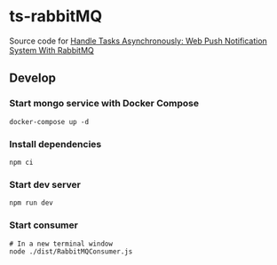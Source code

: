 # ts-rabbitMQ

Source code for [Handle Tasks Asynchronously: Web Push Notification System With RabbitMQ](https://hoangdv.medium.com/handle-tasks-asynchronously-web-push-notification-system-with-rabbitmq-dabab19d4652)

## Develop

### Start mongo service with Docker Compose

```shell
docker-compose up -d
```

### Install dependencies

```shell
npm ci
```

### Start dev server

```shell
npm run dev
```

### Start consumer

```shell
# In a new terminal window
node ./dist/RabbitMQConsumer.js
```
